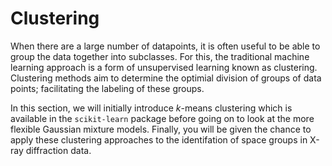 # Clustering

When there are a large number of datapoints, it is often useful to be able to group the data together into subclasses. 
For this, the traditional machine learning approach is a form of unsupervised learning known as clustering. 
Clustering methods aim to determine the optimial division of groups of data points; facilitating the labeling of these groups.

In this section, we will initially introduce *k*-means clustering which is available in the `scikit-learn` package before going on to look at the more flexible Gaussian mixture models. 
Finally, you will be given the chance to apply these clustering approaches to the identifation of space groups in X-ray diffraction data. 
